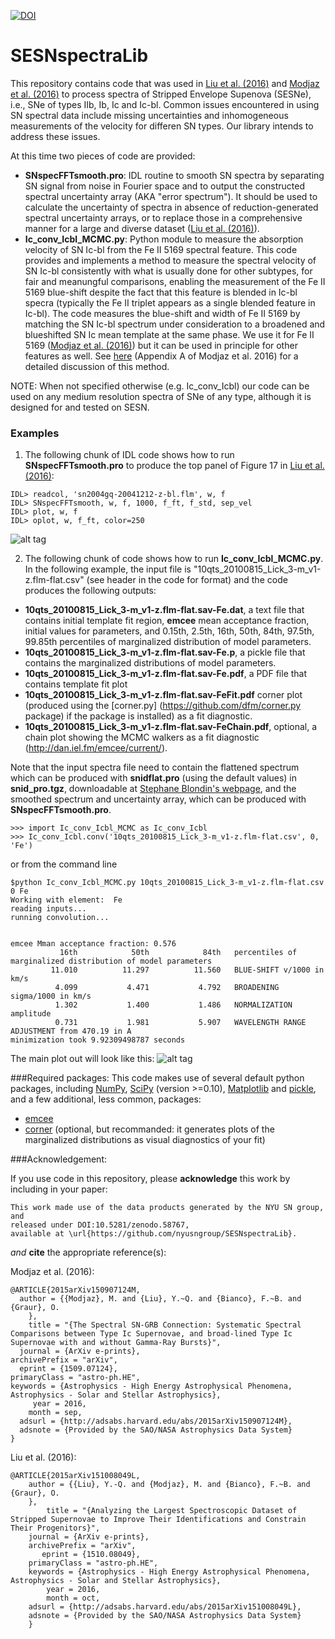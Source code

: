 [![DOI](https://zenodo.org/badge/22593/nyusngroup/SESNspectraLib.svg)](https://zenodo.org/badge/latestdoi/22593/nyusngroup/SESNspectraLib)

# SESNspectraLib

This repository contains code that was used in [Liu et al. (2016)](http://adsabs.harvard.edu/abs/2015arXiv151008049L) and [Modjaz et al. (2016)](http://adsabs.harvard.edu/abs/2015arXiv150907124M) to process spectra of Stripped Envelope Supenova (SESNe), i.e., SNe of types IIb, Ib, Ic and Ic-bl. 
Common issues encountered in using SN spectral data include missing uncertainties and inhomogeneous measurements of the velocity for differen SN types. Our library intends to address these issues. 

At this time two pieces of code are provided: 
- **SNspecFFTsmooth.pro**: IDL routine to smooth SN spectra by separating SN signal from noise in Fourier space and to output the constructed spectral uncertainty array (AKA "error spectrum"). It should be used to calculate the uncertainty of spectra in absence of reduction-generated spectral uncertainty arrays, or to replace those in a comprehensive manner for a large and diverse dataset ([Liu et al. (2016)](http://adsabs.harvard.edu/abs/2015arXiv151008049L)).
- **Ic_conv_Icbl_MCMC.py**: Python module to measure the absorption velocity of SN Ic-bl from the Fe II 5169 spectral feature. This code provides and implements a method to measure the spectral velocity of SN Ic-bl consistently with what is usually done for other subtypes, for fair and meanungful comparisons, enabling the measurement of the Fe II 5169 blue-shift despite the fact that this feature is blended in Ic-bl specra (typically the Fe II triplet appears as a single blended feature in Ic-bl). The code measures the blue-shift and width of Fe II 5169 by matching the SN Ic-bl spectrum under consideration to a broadened and blueshifted SN Ic mean template at the same phase. We use it for Fe II 5169 ([Modjaz et al. (2016)](http://adsabs.harvard.edu/abs/2015arXiv150907124M)) but it can be used in principle for other features as well. See [here](https://github.com/nyusngroup/SESNspectraLib/blob/master/M16AppendixA.pdf) (Appendix A of Modjaz et al. 2016) for a detailed discussion of this method.


NOTE: When not specified otherwise (e.g. Ic_conv_Icbl) our code can be used on any medium resolution spectra of SNe of any type, although it is designed for and tested on SESN.

### Examples
1) The following chunk of IDL code shows how to run **SNspecFFTsmooth.pro** to produce the top panel of Figure 17 in [Liu et al. (2016)](http://adsabs.harvard.edu/abs/2015arXiv151008049L):
```
IDL> readcol, 'sn2004gq-20041212-z-bl.flm', w, f
IDL> SNspecFFTsmooth, w, f, 1000, f_ft, f_std, sep_vel
IDL> plot, w, f
IDL> oplot, w, f_ft, color=250
```
![alt tag](https://github.com/nyusngroup/SESNspectraLib/blob/master/example_IDL_plot.png)

2) The following chunk of code shows how to run **Ic_conv_Icbl_MCMC.py**.
In the following example, the input file is "10qts_20100815_Lick_3-m_v1-z.flm-flat.csv" (see header in the code for format) and the code produces the following outputs:
- **10qts_20100815_Lick_3-m_v1-z.flm-flat.sav-Fe.dat**, a text file that contains initial template fit region, **emcee** mean acceptance fraction, initial values for parameters, and 0.15th, 2.5th, 16th, 50th, 84th, 97.5th, 99.85th percentiles of marginalized distribution of model parameters.
- **10qts_20100815_Lick_3-m_v1-z.flm-flat.sav-Fe.p**, a pickle file that contains the marginalized distributions of model parameters.
- **10qts_20100815_Lick_3-m_v1-z.flm-flat.sav-Fe.pdf**, a PDF file that contains template fit plot
- **10qts_20100815_Lick_3-m_v1-z.flm-flat.sav-FeFit.pdf** corner plot (produced using the [corner.py] (https://github.com/dfm/corner.py package) if the package is installed) as a fit diagnostic.
- **10qts_20100815_Lick_3-m_v1-z.flm-flat.sav-FeChain.pdf**, optional, a chain plot showing the MCMC walkers as a fit diagnostic (http://dan.iel.fm/emcee/current/).

Note that the input spectra file need to contain the flattened spectrum which can be produced with **snidflat.pro** (using the default values) in **snid_pro.tgz**, downloadable at [Stephane Blondin's webpage](https://people.lam.fr/blondin.stephane/software/snid/index.html#Download), and the smoothed spectrum and uncertainty array, which can be produced with **SNspecFFTsmooth.pro**.

```
>>> import Ic_conv_Icbl_MCMC as Ic_conv_Icbl
>>> Ic_conv_Icbl.conv('10qts_20100815_Lick_3-m_v1-z.flm-flat.csv', 0, 'Fe')
````
or from the command line 
``` 
$python Ic_conv_Icbl_MCMC.py 10qts_20100815_Lick_3-m_v1-z.flm-flat.csv 0 Fe
Working with element:  Fe
reading inputs...
running convolution...


emcee Mman acceptance fraction: 0.576
           16th            50th            84th   percentiles of marginalized distribution of model parameters
         11.010          11.297          11.560   BLUE-SHIFT v/1000 in km/s
          4.099           4.471           4.792   BROADENING sigma/1000 in km/s
          1.302           1.400           1.486   NORMALIZATION amplitude
          0.731           1.981           5.907   WAVELENGTH RANGE ADJUSTMENT from 470.19 in A
minimization took 9.92309498787 seconds

```
The main plot out will look like this:
![alt tag](https://raw.githubusercontent.com/nyusngroup/SESNspectraLib/master/10qts_20100815_Lick_3-m_v1-z.flm-flat-Fe.png)



###Required packages:
This code makes use of several default python packages, including [NumPy](http://www.numpy.org/), [SciPy](https://www.scipy.org/) (version >=0.10), [Matplotlib](http://matplotlib.org/) and [pickle](https://docs.python.org/2/library/pickle.html), and a few additional, less common, packages:

- [emcee](http://dan.iel.fm/emcee/current/)
- [corner](https://github.com/dfm/corner.py) (optional, but recommanded: it generates plots of the marginalized distributions as visual diagnostics of your fit)

###Acknowledgement:

If you use code in this repository, please <b>acknowledge</b> this work by including in your paper:

	This work made use of the data products generated by the NYU SN group, and 
	released under DOI:10.5281/zenodo.58767, 
	available at \url{https://github.com/nyusngroup/SESNspectraLib}.
	  
*and* <b>cite</b> the appropriate reference(s):


Modjaz et al. (2016):

    @ARTICLE{2015arXiv150907124M,
      author = {{Modjaz}, M. and {Liu}, Y.~Q. and {Bianco}, F.~B. and {Graur}, O.
	    },
        title = "{The Spectral SN-GRB Connection: Systematic Spectral Comparisons between Type Ic Supernovae, and broad-lined Type Ic Supernovae with and without Gamma-Ray Bursts}",
      journal = {ArXiv e-prints},
    archivePrefix = "arXiv",
      eprint = {1509.07124},
    primaryClass = "astro-ph.HE",
    keywords = {Astrophysics - High Energy Astrophysical Phenomena, Astrophysics - Solar and Stellar Astrophysics},
         year = 2016,
        month = sep,
      adsurl = {http://adsabs.harvard.edu/abs/2015arXiv150907124M},
      adsnote = {Provided by the SAO/NASA Astrophysics Data System} 
    }

Liu et al. (2016):

	@ARTICLE{2015arXiv151008049L,
   		author = {{Liu}, Y.-Q. and {Modjaz}, M. and {Bianco}, F.~B. and {Graur}, O.
		},
    		title = "{Analyzing the Largest Spectroscopic Dataset of Stripped Supernovae to Improve Their Identifications and Constrain Their Progenitors}",
  		journal = {ArXiv e-prints},
		archivePrefix = "arXiv",
		   eprint = {1510.08049},
 		primaryClass = "astro-ph.HE",
 		keywords = {Astrophysics - High Energy Astrophysical Phenomena, Astrophysics - Solar and Stellar Astrophysics},
     		year = 2016,
    		month = oct,
   		adsurl = {http://adsabs.harvard.edu/abs/2015arXiv151008049L},
  		adsnote = {Provided by the SAO/NASA Astrophysics Data System}
		}
